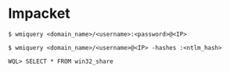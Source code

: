 # Impacket

`$ wmiquery <domain_name>/<username>:<password>@<IP>`

`$ wmiquery <domain_name>/<username>@<IP> -hashes :<ntlm_hash>`

`WQL> SELECT * FROM win32_share`